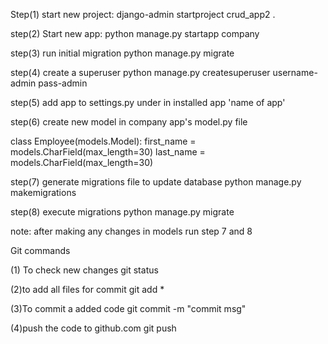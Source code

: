 Step(1)
start new project:
django-admin startproject crud_app2 .

step(2)
Start new app:
python manage.py startapp company

step(3)
run initial migration
python manage.py migrate

step(4)
create a superuser
python manage.py createsuperuser
username-admin
pass-admin

step(5)
add app to settings.py under in installed app
'name of app'

step(6)
create new model in company app's model.py file

class Employee(models.Model):
	first_name = models.CharField(max_length=30)
	last_name = models.CharField(max_length=30) 

step(7)
generate migrations file to update database
python manage.py makemigrations

step(8)
execute migrations 
python manage.py migrate

note: after making any changes in models run step 7 and 8



Git commands

(1) To check new changes
git status

(2)to add all files for commit
git add *

(3)To commit a added code 
git commit -m "commit msg"

(4)push the code to github.com
git push